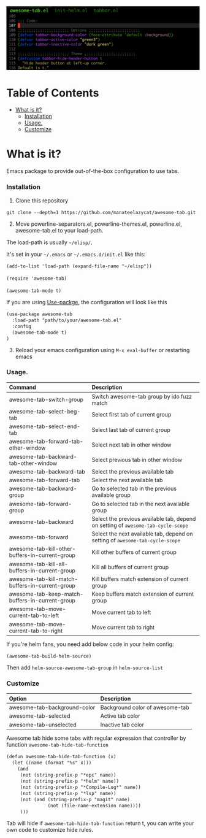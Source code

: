 <img src="./screenshot.png">


Table of Contents
=================

* [What is it?](#what-is-it)
     * [Installation](#installation)
     * [Usage.](#usage)
     * [Customize](#customize)


# What is it?

Emacs package to provide out-of-the-box configuration to use tabs.

### Installation

1. Clone this repository

```
git clone --depth=1 https://github.com/manateelazycat/awesome-tab.git
```

2. Move powerline-separators.el, powerline-themes.el, powerline.el, awesome-tab.el to your load-path.

The load-path is usually `~/elisp/`.

It's set in your `~/.emacs` or `~/.emacs.d/init.el` like this:

```Elisp
(add-to-list 'load-path (expand-file-name "~/elisp"))

(require 'awesome-tab)

(awesome-tab-mode t)
```

If you are using [Use-packge](https://github.com/jwiegley/use-package), the configuration will look like this

```ELisp
(use-package awesome-tab
  :load-path "path/to/your/awesome-tab.el"
  :config
  (awesome-tab-mode t)
)
```

3. Reload your emacs configuration using `M-x eval-buffer` or restarting emacs


### Usage.

| Command                                         | Description                                                                           |
| :--------                                       | :----                                                                                 |
| awesome-tab-switch-group                        | Switch awesome-tab group by ido fuzz match                                            |
| awesome-tab-select-beg-tab                      | Select first tab of current group                                                     |
| awesome-tab-select-end-tab                      | Select last tab of current group                                                      |
| awesome-tab-forward-tab-other-window            | Select next tab in other window                                                       |
| awesome-tab-backward-tab-other-window           | Select previous tab in other window                                                   |
| awesome-tab-backward-tab                        | Select the previous available tab                                                     |
| awesome-tab-forward-tab                         | Select the next available tab                                                         |
| awesome-tab-backward-group                      | Go to selected tab in the previous available group                                    |
| awesome-tab-forward-group                       | Go to selected tab in the next available group                                        |
| awesome-tab-backward                            | Select the previous available tab, depend on setting of ```awesome-tab-cycle-scope``` |
| awesome-tab-forward                             | Select the next available tab, depend on setting of ```awesome-tab-cycle-scope```     |
| awesome-tab-kill-other-buffers-in-current-group | Kill other buffers of current group                                                   |
| awesome-tab-kill-all-buffers-in-current-group   | Kill all buffers of current group                                                     |
| awesome-tab-kill-match-buffers-in-current-group | Kill buffers match extension of current group                                         |
| awesome-tab-keep-match-buffers-in-current-group | Keep buffers match extension of current group                                         |
| awesome-tab-move-current-tab-to-left            | Move current tab to left                                                              |
| awesome-tab-move-current-tab-to-right           | Move current tab to right                                                             |

If you're helm fans, you need add below code in your helm config:

```Elisp
(awesome-tab-build-helm-source)
```

Then add ```helm-source-awesome-tab-group``` in ```helm-source-list```

### Customize

| Option                  | Description                |
| :--------               | :----                      |
| awesome-tab-background-color | Background color of awesome-tab |
| awesome-tab-selected     | Active tab color           |
| awesome-tab-unselected   | Inactive tab color         |

Awesome tab hide some tabs with regular expression that controller by function ```awesome-tab-hide-tab-function```

```
(defun awesome-tab-hide-tab-function (x)
  (let ((name (format "%s" x)))
    (and
     (not (string-prefix-p "*epc" name))
     (not (string-prefix-p "*helm" name))
     (not (string-prefix-p "*Compile-Log*" name))
     (not (string-prefix-p "*lsp" name))
     (not (and (string-prefix-p "magit" name)
               (not (file-name-extension name))))
     )))
```

Tab will hide if ```awesome-tab-hide-tab-function``` return t, you can write your own code to customize hide rules.
